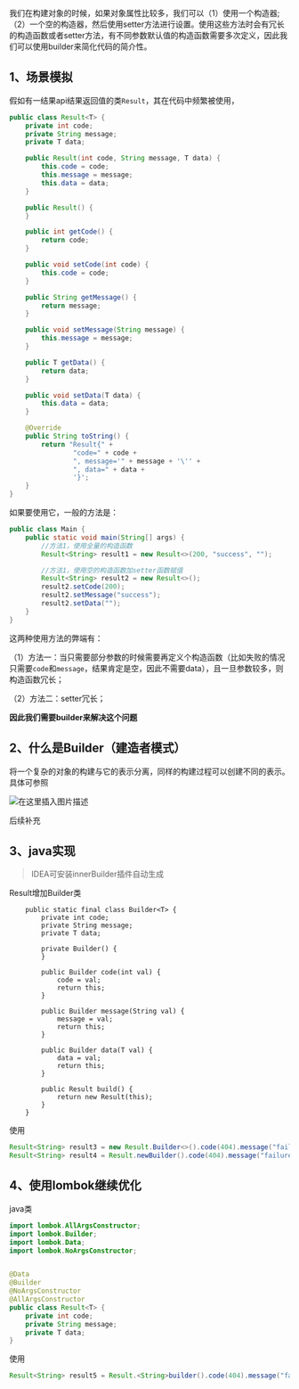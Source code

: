 我们在构建对象的时候，如果对象属性比较多，我们可以（1）使用一个构造器;（2）一个空的构造器，然后使用setter方法进行设置。使用这些方法时会有冗长的构造函数或者setter方法，有不同参数默认值的构造函数需要多次定义，因此我们可以使用builder来简化代码的简介性。


## 1、场景模拟

假如有一结果api结果返回值的类`Result`，其在代码中频繁被使用，

```java
public class Result<T> {
    private int code;
    private String message;
    private T data;

    public Result(int code, String message, T data) {
        this.code = code;
        this.message = message;
        this.data = data;
    }

    public Result() {
    }

    public int getCode() {
        return code;
    }

    public void setCode(int code) {
        this.code = code;
    }

    public String getMessage() {
        return message;
    }

    public void setMessage(String message) {
        this.message = message;
    }

    public T getData() {
        return data;
    }

    public void setData(T data) {
        this.data = data;
    }

    @Override
    public String toString() {
        return "Result{" +
                "code=" + code +
                ", message='" + message + '\'' +
                ", data=" + data +
                '}';
    }
}
```

如果要使用它，一般的方法是：

```java
public class Main {
    public static void main(String[] args) {
        //方法1，使用全量的构造函数
        Result<String> result1 = new Result<>(200, "success", "");

        //方法1，使用空的构造函数加setter函数赋值
        Result<String> result2 = new Result<>();
        result2.setCode(200);
        result2.setMessage("success");
        result2.setData("");
    }
}
```

这两种使用方法的弊端有：

（1）方法一：当只需要部分参数的时候需要再定义个构造函数（比如失败的情况只需要`code`和`message`，结果肯定是空，因此不需要data），且一旦参数较多，则构造函数冗长；

（2）方法二：setter冗长；

**因此我们需要builder来解决这个问题**

## 2、什么是Builder（建造者模式）

将一个复杂的对象的构建与它的表示分离，同样的构建过程可以创建不同的表示。具体可参照

![在这里插入图片描述](https://img-blog.csdnimg.cn/20200505232607129.png?x-oss-process=image/watermark,type_ZmFuZ3poZW5naGVpdGk,shadow_10,text_aHR0cHM6Ly9ibG9nLmNzZG4ubmV0L2tvbmdtaW5neGlhb3hpYW8=,size_16,color_FFFFFF,t_70)

后续补充

## 3、java实现

> IDEA可安装innerBuilder插件自动生成

Result增加Builder类

```
    public static final class Builder<T> {
        private int code;
        private String message;
        private T data;

        private Builder() {
        }

        public Builder code(int val) {
            code = val;
            return this;
        }

        public Builder message(String val) {
            message = val;
            return this;
        }

        public Builder data(T val) {
            data = val;
            return this;
        }

        public Result build() {
            return new Result(this);
        }
    }
```

使用

```java
Result<String> result3 = new Result.Builder<>().code(404).message("failure").build();
Result<String> result4 = Result.newBuilder().code(404).message("failure").build();
```

## 4、使用lombok继续优化

java类

```java
import lombok.AllArgsConstructor;
import lombok.Builder;
import lombok.Data;
import lombok.NoArgsConstructor;


@Data
@Builder
@NoArgsConstructor
@AllArgsConstructor
public class Result<T> {
    private int code;
    private String message;
    private T data;
}
```

使用
```java
Result<String> result5 = Result.<String>builder().code(404).message("failure").build();
```
